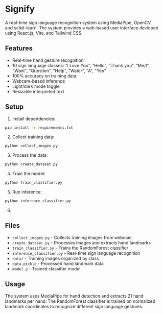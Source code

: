 # Signify

A real-time sign language recognition system using MediaPipe, OpenCV, and scikit-learn. The system provides a web-based user interface devloped using React.js, Vite, and Tailwind CSS.

## Features

- Real-time hand gesture recognition
- 10 sign language classes: "I Love You", "Hello", "Thank you", "Me/I", "Want", "Question", "Help", "Water", "A", "Yes"
- 100% accuracy on training data
- Webcam-based inference
- Light/dark mode toggle
- Resizable interpreted text
  

## Setup

1. Install dependencies:
```bash
pip install -r requirements.txt
```

2. Collect training data:
```bash
python collect_images.py
```

3. Process the data:
```bash
python create_dataset.py
```

4. Train the model:
```bash
python train_classifier.py
```

5. Run inference:
```bash
python inference_classifier.py
```

6.

## Files

- `collect_images.py` - Collects training images from webcam
- `create_dataset.py` - Processes images and extracts hand landmarks
- `train_classifier.py` - Trains the RandomForest classifier
- `inference_classifier.py` - Real-time sign language recognition
- `data/` - Training images organized by class
- `data.pickle` - Processed hand landmark data
- `model.p` - Trained classifier model

## Usage

The system uses MediaPipe for hand detection and extracts 21 hand landmarks per hand. The RandomForest classifier is trained on normalized landmark coordinates to recognize different sign language gestures.
